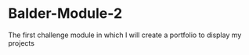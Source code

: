 # Balder-Module-2
The first challenge module in which I will create a portfolio to display my projects
